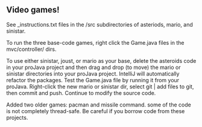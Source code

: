 ## Video games!
See _instructions.txt files in the /src subdirectories of asteriods, mario, and sinistar. 

To run the three base-code games, right click the Game.java files in the mvc/controller/ dirs. 

To use either sinistar, joust, or mario as your base, delete the asteroids code in your proJava project and then
 drag and drop (to move) the mario or sinistar directories into your proJava project. IntelliJ will 
 automatically refactor the packages. Test the Game.java file by running it from your proJava. Right-click the new mario or 
 sinistar dir, select git | add files to git, then commit and push. Continue to modify the source code.
 
Added two older games: pacman and missile command. some of the code is not completely thread-safe. Be careful
if you borrow code from these projects.





